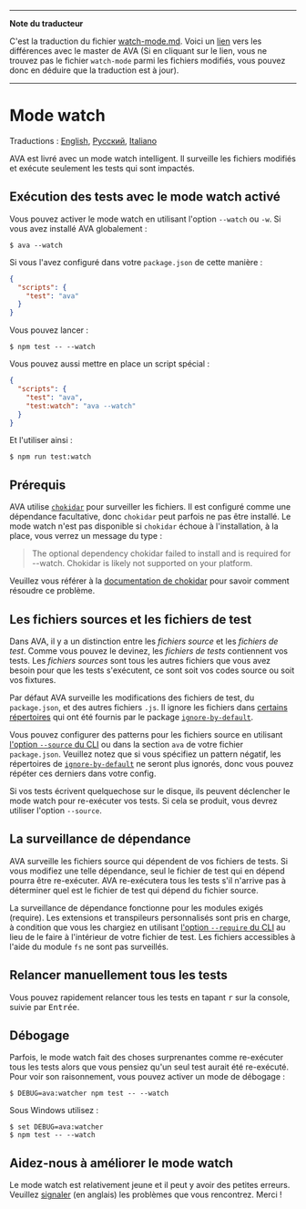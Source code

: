___
**Note du traducteur**

C'est la traduction du fichier [watch-mode.md](https://github.com/sindresorhus/ava/blob/master/docs/recipes/watch-mode.md). Voici un [lien](https://github.com/sindresorhus/ava/compare/82c02bce80696547db0387dec243ddb470c8bce7...master#diff-92da4f3d087d796fdf4a45be88586b62) vers les différences avec le master de AVA (Si en cliquant sur le lien, vous ne trouvez pas le fichier `watch-mode` parmi les fichiers modifiés, vous pouvez donc en déduire que la traduction est à jour).
___
# Mode watch

Traductions : [English](https://github.com/sindresorhus/ava/blob/master/docs/recipes/watch-mode.md), [Русский](https://github.com/sindresorhus/ava-docs/blob/master/ru_RU/docs/recipes/watch-mode.md), [Italiano](https://github.com/sindresorhus/ava-docs/blob/master/it_IT/recipes/watch-mode.md)

AVA est livré avec un mode watch intelligent. Il surveille les fichiers modifiés et exécute seulement les tests qui sont impactés.

## Exécution des tests avec le mode watch activé

Vous pouvez activer le mode watch en utilisant l'option `--watch` ou `-w`. Si vous avez installé AVA globalement :

```console
$ ava --watch
```

Si vous l'avez configuré dans votre `package.json` de cette manière :

```json
{
  "scripts": {
    "test": "ava"
  }
}
```

Vous pouvez lancer :

```console
$ npm test -- --watch
```

Vous pouvez aussi mettre en place un script spécial :

```json
{
  "scripts": {
    "test": "ava",
    "test:watch": "ava --watch"
  }
}
```

Et l'utiliser ainsi :

```console
$ npm run test:watch
```

## Prérequis

AVA utilise [`chokidar`] pour surveiller les fichiers. Il est configuré comme une dépendance facultative, donc `chokidar` peut parfois ne pas être installé. Le mode watch n'est pas disponible si `chokidar` échoue à l'installation, à la place, vous verrez un message du type :

> The optional dependency chokidar failed to install and is required for --watch. Chokidar is likely not supported on your platform.

Veuillez vous référer à la [documentation de chokidar][`chokidar`] pour savoir comment résoudre ce problème.

## Les fichiers sources et les fichiers de test

Dans AVA, il y a un distinction entre les *fichiers source* et les *fichiers de test*. Comme vous pouvez le devinez, les *fichiers de tests* contiennent vos tests. Les *fichiers sources* sont tous les autres fichiers que vous avez besoin pour que les tests s'exécutent, ce sont soit vos codes source ou soit vos fixtures.

Par défaut AVA surveille les modifications des fichiers de test, du `package.json`, et des autres fichiers `.js`. Il ignore les fichiers dans [certains répertoires](https://github.com/novemberborn/ignore-by-default/blob/master/index.js) qui ont été fournis par le package [`ignore-by-default`].

Vous pouvez configurer des patterns pour les fichiers source en utilisant [l'option `--source` du CLI] ou dans la section `ava` de votre fichier `package.json`. Veuillez notez que si vous spécifiez un pattern négatif, les répertoires de [`ignore-by-default`] ne seront plus ignorés, donc vous pouvez répéter ces derniers dans votre config.

Si vos tests écrivent quelquechose sur le disque, ils peuvent déclencher le mode watch pour re-exécuter vos tests. Si cela se produit, vous devrez utiliser l'option `--source`.

## La surveillance de dépendance

AVA surveille les fichiers source qui dépendent de vos fichiers de tests. Si vous modifiez une telle dépendance, seul le fichier de test qui en dépend pourra être re-exécuter. AVA re-exécutera tous les tests s'il n'arrive pas à déterminer quel est le fichier de test qui dépend du fichier source.

La surveillance de dépendance fonctionne pour les modules exigés (require). Les extensions et transpileurs personnalisés sont pris en charge, à condition que vous les chargiez en utilisant [l'option `--require` du CLI] au lieu de le faire à l'intérieur de votre fichier de test. Les fichiers accessibles à l'aide du module `fs` ne sont pas surveillés.

## Relancer manuellement tous les tests

Vous pouvez rapidement relancer tous les tests en tapant <kbd>r</kbd> sur la console, suivie par <kbd>Entrée</kbd>.

## Débogage

Parfois, le mode watch fait des choses surprenantes comme re-exécuter tous les tests alors que vous pensiez qu'un seul test aurait été re-exécuté. Pour voir son raisonnement, vous pouvez activer un mode de débogage :

```console
$ DEBUG=ava:watcher npm test -- --watch
```

Sous Windows utilisez :

```console
$ set DEBUG=ava:watcher
$ npm test -- --watch
```

## Aidez-nous à améliorer le mode watch

Le mode watch est relativement jeune et il peut y avoir des petites erreurs. Veuillez [signaler](https://github.com/sindresorhus/ava/issues) (en anglais) les problèmes que vous rencontrez. Merci !

[`chokidar`]: https://github.com/paulmillr/chokidar
[`ignore-by-default`]: https://github.com/novemberborn/ignore-by-default
[l'option `--require` du CLI]: https://github.com/sindresorhus/ava-docs/blob/master/fr_FR/readme.md#cli
[l'option `--source` du CLI]: https://github.com/sindresorhus/ava-docs/blob/master/fr_FR/readme.md#cli
